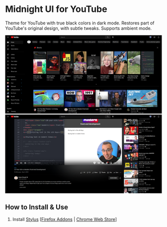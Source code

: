 # Midnight UI for YouTube

Theme for YouTube with true black colors in dark mode. Restores part of YouTube's original design, with subtle tweaks. Supports ambient mode.

![Screenshot of Midnight UI on the Home Page](screenshots/home.png)
![Screenshot of Midnight UI while watching a video](screenshots/watching.png)

## How to Install & Use

1. Install [Stylus](https://github.com/openstyles/stylus) [[Firefox Addons](https://addons.mozilla.org/en-US/firefox/addon/styl-us/) | [Chrome Web Store](https://chrome.google.com/webstore/detail/stylus/clngdbkpkpeebahjckkjfobafhncgmne?hl=en)]
